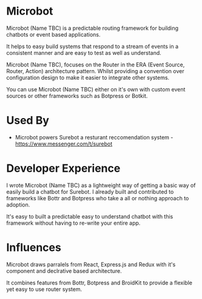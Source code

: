 # Microbot

Microbot (Name TBC) is a predictable routing framework for building chatbots or event based applications.

It helps to easy build systems that respond to a stream of events in a consistent manner
and are easy to test as well as understand.

Microbot (Name TBC), focuses on the Router in the ERA (Event Source, Router, Action) architecture pattern. Whilst providing a convention over configuration design to make it easier to integrate other systems.

You can use Microbot (Name TBC) either on it's own with custom event sources or other frameworks such as Botpress or Botkit.

# Used By

- Microbot powers Surebot a resturant reccomendation system - https://www.messenger.com/t/surebot

# Developer Experience

I wrote Microbot (Name TBC) as a lightweight way of getting a basic way of easily build a chatbot for Surebot. I already built and contributed to frameworks like Bottr and Botpress who take a
all or nothing approach to adoption.

It's easy to built a predictable easy to understand chatbot with this framework without having to re-write your entire app. 

# Influences

Microbot draws parralels from React, Express.js and Redux with it's component and declrative based architecture.

It combines features from Bottr, Botpress and BroidKit to provide a flexible yet easy to use router system.